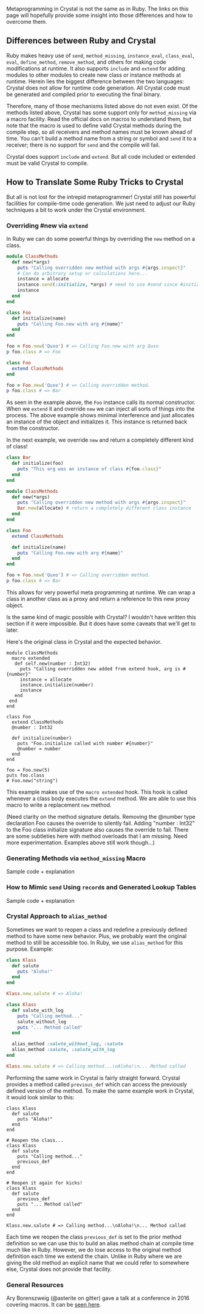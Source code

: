 Metaprogramming in Crystal is not the same as in Ruby. The links on this page will hopefully provide some insight into those differences and how to overcome them.

## Differences between Ruby and Crystal

Ruby makes heavy use of `send`, `method_missing`, `instance_eval`, `class_eval`, `eval`, `define_method`, `remove_method`, and others for making code modifications at runtime. It also supports `include` and `extend` for adding modules to other modules to create new class or instance methods at runtime. Herein lies the biggest difference between the two languages: Crystal does not allow for runtime code generation. All Crystal code must be generated and compiled prior to executing the final binary.

Therefore, many of those mechanisms listed above do not even exist. Of the methods listed above, Crystal has some support only for `method_missing` via a macro facility. Read the official docs on macros to understand them, but note that the macro is used to define valid Crystal methods during the compile step, so all receivers and method names must be known ahead of time. You can't build a method name from a string or symbol and `send` it to a receiver; there is no support for `send` and the compile will fail.

Crystal does support `include` and `extend`. But all code included or extended must be valid Crystal to compile.

## How to Translate Some Ruby Tricks to Crystal

But all is not lost for the intrepid metaprogrammer! Crystal still has powerful facilities for compile-time code generation. We just need to adjust our Ruby techniques a bit to work under the Crystal environment.

### Overriding #new via `extend`
In Ruby we can do some powerful things by overriding the `new` method on a class.
```ruby
module ClassMethods
  def new(*args)
    puts "Calling overridden new method with args #{args.inspect}"
    # Can do arbitrary setup or calculations here...
    instance = allocate
    instance.send(:initialize, *args) # need to use #send since #initialize is private
    instance
  end
end

class Foo
  def initialize(name)
    puts "Calling Foo.new with arg #{name}"
  end
end

foo = Foo.new('Quxo') # => Calling Foo.new with arg Quxo
p foo.class # => Foo

class Foo
  extend ClassMethods
end

foo = Foo.new('Quxo') # => Calling overridden method.
p foo.class # => Bar
```
As seen in the example above, the `Foo` instance calls its normal constructor. When we `extend` it and override `new` we can inject all sorts of things into the process. The above example shows minimal interference and just allocates an instance of the object and initializes it. This instance is returned back from the constructor.

In the next example, we override `new` and return a completely different kind of class!
```ruby
class Bar
  def initialize(foo)
    puts "This arg was an instance of class #{foo.class}"
  end
end

module ClassMethods
  def new(*args)
    puts "Calling overridden new method with args #{args.inspect}"
    Bar.new(allocate) # return a completely different class instance
  end
end

class Foo
  extend ClassMethods

  def initialize(name)
    puts "Calling Foo.new with arg #{name}"
  end
end

foo = Foo.new('Quxo') # => Calling overridden method.
p foo.class # => Bar
```
This allows for very powerful meta programming at runtime. We can wrap a class in another class as a proxy and return a reference to this new proxy object.

Is the same kind of magic possible with Crystal? I wouldn't have written this section if it were impossible. But it does have some caveats that we'll get to later.

Here's the original class in Crystal and the expected behavior.
```crystal
module ClassMethods
  macro extended
   def self.new(number : Int32)
     puts "Calling overridden new added from extend hook, arg is #{number}"
     instance = allocate
     instance.initialize(number)
     instance
   end
 end
end

class Foo
  extend ClassMethods
  @number : Int32

  def initialize(number)
    puts "Foo.initialize called with number #{number}"
    @number = number
  end
end

foo = Foo.new(5)
puts foo.class
# Foo.new("string")
```
This example makes use of the `macro extended` hook. This hook is called whenever a class body executes the `extend` method. We are able to use this macro to write a replacement `new` method.

(Need clarity on the method signature details. Removing the @number type declaration Foo  causes the override to silently fail. Adding "number : Int32" to the Foo class initialize signature also causes the override to fail. There are some subtleties here with method overloads that I am missing. Need more experimentation. Examples above still work though...)

### Generating Methods via `method_missing` Macro
Sample code + explanation

### How to Mimic `send` Using `record`s and Generated Lookup Tables
Sample code + explanation

### Crystal Approach to `alias_method`
Sometimes we want to reopen a class and redefine a previously defined method to have some new behavior. Plus, we probably want the original method to still be accessible too. In Ruby, we use `alias_method` for this purpose. Example:
```ruby
class Klass
  def salute
    puts "Aloha!"
  end
end

Klass.new.salute # => Aloha!

class Klass
  def salute_with_log
    puts "Calling method..."
    salute_without_log
    puts "... Method called"
  end

  alias_method :salute_without_log, :salute
  alias_method :salute, :salute_with_log
end

Klass.new.salute # => Calling method...\nAloha!\n... Method called
```
Performing the same work in Crystal is fairly straight forward. Crystal provides a method called `previous_def` which can access the previously defined version of the method. To make the same example work in Crystal, it would look similar to this:
```crystal
class Klass
  def salute
    puts "Aloha!"
  end
end

# Reopen the class...
class Klass
  def salute
    puts "Calling method..."
    previous_def
  end
end

# Reopen it again for kicks!
class Klass
  def salute
    previous_def
    puts "... Method called"
  end
end

Klass.new.salute # => Calling method...\nAloha!\n... Method called
```
Each time we reopen the class `previous_def` is set to the prior method definition so we can use this to build an alias method chain at compile time much like in Ruby. However, we do lose access to the original method definition each time we extend the chain. Unlike in Ruby where we are giving the old method an explicit name that we could refer to somewhere else, Crystal does not provide that facility.

### General Resources
Ary Borenszweig (@asterite on gitter) gave a talk at a conference in 2016 covering macros. It can be [seen here](https://vimeo.com/190927958).